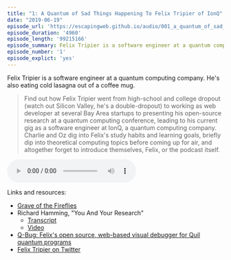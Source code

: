 ```yaml
---
title: "1: A Quantum of Sad Things Happening To Felix Tripier of IonQ"
date: "2019-06-19"
episode_url: 'https://escapingweb.github.io/audio/001_a_quantum_of_sad_things_happening_to_felix_tripier_of_ionq.mp3'
episode_duration: '4960'
episode_length: '99215166'
episode_summary: Felix Tripier is a software engineer at a quantum computing company. He's also eating cold lasagna out of a coffee mug.
episode_number: '1'
episode_explict: 'yes'
---
```


Felix Tripier is a software engineer at a quantum computing company. He's also eating cold lasagna out of a coffee mug.

> Find out how Felix Tripier went from high-school and college dropout (watch out Silicon Valley, he's a double-dropout) to working as web developer at several Bay Area startups to presenting his open-source research at a quantum computing conference, leading to his current gig as a software engineer at IonQ, a quantum computing company. Charlie and Oz dig into Felix's study habits and learning goals, briefly dip into theoretical computing topics before coming up for air, and altogether forget to introduce themselves, Felix, or the podcast itself.

<audio controls="controls">
  <source type="audio/mp3" src="https://escapingweb.github.io/audio/001_a_quantum_of_sad_things_happening_to_felix_tripier_of_ionq.mp3"></source>
</audio>

Links and resources:

* [Grave of the Fireflies](https://en.wikipedia.org/wiki/Grave_of_the_Fireflies)
* Richard Hamming, "You And Your Research"
    * [Transcript](https://www.cs.virginia.edu/~robins/YouAndYourResearch.html)
    * [Video](https://www.youtube.com/watch?v=a1zDuOPkMSw)
* [Q-Bug: Felix's open source, web-based visual debugger for Quil quantum programs](https://github.com/ftripier/Q-bug)
* [Felix Tripier on Twitter](https://twitter.com/FelixTripier")